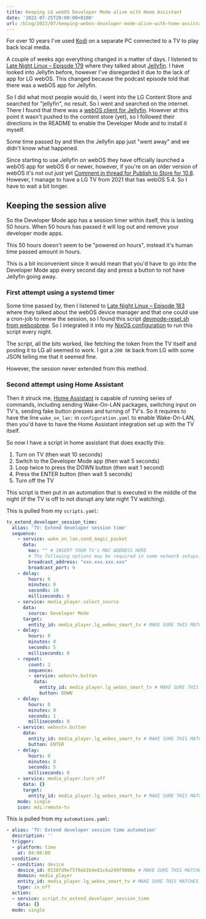 ```yaml
---
title: Keeping LG webOS Developer Mode alive with Home Assistant
date: '2022-07-25T20:00:00+0100'
url: /blog/2022/07/keeping-webos-developer-mode-alive-with-home-assistant/
---
```


For over 10 years I've used [Kodi](https://kodi.tv/) on a separate PC connected to a TV to play
back local media.

A couple of weeks ago everything changed in a matter of days. I listened to
[Late Night Linux – Episode 179](https://latenightlinux.com/late-night-linux-episode-179/)
where they talked about [Jellyfin](https://jellyfin.org/). I have
looked into Jellyfin before, however I've disregarded it due to the lack of
app for LG webOS. This changed because the podcast episode told that there
was a webOS app for Jellyfin.

So I did what most people would do, I went into the LG Content Store and
searched for "jellyfin", no result. So I went and searched on the
internet. There I found that there was a [webOS client for Jellyfin](https://github.com/jellyfin/jellyfin-webos/). However
at this point it wasn't pushed to the content store (yet), so I followed
their directions in the README to enable the Developer Mode and to install it
myself.

Some time passed by and then the Jellyfin app just "went away" and we didn't
know what happened.

Since starting to use Jellyfin on webOS they have officially launched a webOS
app for webOS 6 or newer, however, if you're on an older version of webOS
it's not out just yet [Comment in thread for Publish to Store for 10.8](https://github.com/jellyfin/jellyfin-webos/issues/69#issuecomment-1179454229).
However, I manage to have a LG TV from 2021 that has webOS 5.4. So I
have to wait a bit longer.

## Keeping the session alive

So the Developer Mode app has a session timer within itself, this is lasting
50 hours. When 50 hours has passed it will log out and remove your developer
mode apps.

This 50 hours doesn't seem to be "powered on hours", instead it's human time
passed amount in hours.

This is a bit inconvenient since it would mean that you'd have to go into the
Developer Mode app every second day and press a button to not have Jellyfin
going away.

### First attempt using a systemd timer

Some time passed by, then I listened to [Late Night Linux – Episode 183](https://latenightlinux.com/late-night-linux-episode-183/) where
they talked about the webOS device manager and that one could use a cron-job
to renew the session, so I found this script [devmode-reset.sh from webosbrew](https://github.com/webosbrew/dev-utils/blob/main/scripts/devmode-reset.sh).
So I integrated it into my [NixOS configuration](https://github.com/etu/nixconfig/commit/e5eb4272f96af0625f59f0c0b23b3bf6e880696b) to run this script
every night.

The script, all the bits worked, like fetching the token from the TV itself
and posting it to LG all seemed to work. I got a `200 OK` back from LG with
some JSON telling me that it seemed fine.

However, the session never extended from this method.

### Second attempt using Home Assistant

Then it struck me, [Home Assistant](https://www.home-assistant.io/) is capable of running series of commands,
including sending Wake-On-LAN packages, switching input on TV's, sending fake
button presses and turning of TV's. So it requires to have the line
`wake_on_lan:` in `configuration.yaml` to enable Wake-On-LAN, then you'd have
to have the Home Assistant integration set up with the TV itself.

So now I have a script in home assistant that does exactly this:

1. Turn on TV (then wait 10 seconds)
1. Switch to the Developer Mode app (then wait 5 seconds)
1. Loop twice to press the DOWN button (then wait 1 second)
1. Press the ENTER button (then wait 5 seconds)
1. Turn off the TV

This script is then put in an automation that is executed in the middle of
the night (if the TV is off to not disrupt any late night TV watching).

This is pulled from my `scripts.yaml`:

```yaml
tv_extend_developer_session_time:
  alias: 'TV: Extend developer session time'
  sequence:
    - service: wake_on_lan.send_magic_packet
      data:
        mac: "" # INSERT YOUR TV's MAC ADDRESS HERE
        # The following options may be required in some network setups.
        broadcast_address: "xxx.xxx.xxx.xxx"
        broadcast_port: 9
    - delay:
        hours: 0
        minutes: 0
        seconds: 10
        milliseconds: 0
    - service: media_player.select_source
      data:
        source: Developer Mode
      target:
        entity_id: media_player.lg_webos_smart_tv # MAKE SURE THIS MATCHES YOUR INTEGRATION SETUP
    - delay:
        hours: 0
        minutes: 0
        seconds: 5
        milliseconds: 0
    - repeat:
        count: 2
        sequence:
        - service: webostv.button
          data:
            entity_id: media_player.lg_webos_smart_tv # MAKE SURE THIS MATCHES YOUR INTEGRATION SETUP
            button: DOWN
    - delay:
        hours: 0
        minutes: 0
        seconds: 1
        milliseconds: 0
    - service: webostv.button
      data:
        entity_id: media_player.lg_webos_smart_tv # MAKE SURE THIS MATCHES YOUR INTEGRATION SETUP
        button: ENTER
    - delay:
        hours: 0
        minutes: 0
        seconds: 5
        milliseconds: 0
    - service: media_player.turn_off
      data: {}
      target:
        entity_id: media_player.lg_webos_smart_tv # MAKE SURE THIS MATCHES YOUR INTEGRATION SETUP
    mode: single
    icon: mdi:remote-tv
```

This is pulled from my `automations.yaml`:

```yaml
- alias: 'TV: Extend developer session time automation'
  description: ''
  trigger:
  - platform: time
    at: 04:00:00
  condition:
  - condition: device
    device_id: 03387d9e75f0ab1b4e81c6a249f9806e # MAKE SURE THIS MATCHES YOUR INTEGRATION SETUP
    domain: media_player
    entity_id: media_player.lg_webos_smart_tv # MAKE SURE THIS MATCHES YOUR INTEGRATION SETUP
    type: is_off
  action:
  - service: script.tv_extend_developer_session_time
    data: {}
  mode: single
```
